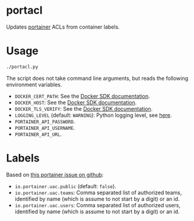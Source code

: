 portacl
=======

Updates [portainer](https://www.portainer.io/) ACLs from container labels.

# Usage

```sh
./portacl.py
```

The script does not take command line arguments, but reads the following
environment variables.

* `DOCKER_CERT_PATH`: See the [Docker SDK
  documentation](https://docker-py.readthedocs.io/en/stable/client.html#creating-a-client).
* `DOCKER_HOST`: See the [Docker SDK
  documentation](https://docker-py.readthedocs.io/en/stable/client.html#creating-a-client).
* `DOCKER_TLS_VERIFY`: See the [Docker SDK
  documentation](https://docker-py.readthedocs.io/en/stable/client.html#creating-a-client).
* `LOGGING_LEVEL` (default: `WARNING`): Python logging level, see
  [here](https://docs.python.org/2/library/logging.html#logging-levels).
* `PORTAINER_API_PASSWORD`.
* `PORTAINER_API_USERNAME`.
* `PORTAINER_API_URL`.

# Labels

Based on [this portainer issue on
github](https://github.com/portainer/portainer/issues/1257#issuecomment-414221956):
* `io.portainer.uac.public` (default: `false`).
* `io.portainer.uac.teams`: Comma separated list of authorized teams,
  identified by name (which is assume to not start by a digit) or an id.
* `io.portainer.uac.users`: Comma separated list of authorized users,
  identified by name (which is assume to not start by a digit) or an id.

